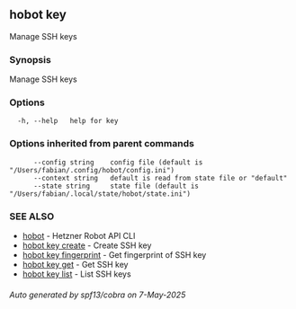 ## hobot key

Manage SSH keys

### Synopsis

Manage SSH keys

### Options

```
  -h, --help   help for key
```

### Options inherited from parent commands

```
      --config string    config file (default is "/Users/fabian/.config/hobot/config.ini")
      --context string   default is read from state file or "default"
      --state string     state file (default is "/Users/fabian/.local/state/hobot/state.ini")
```

### SEE ALSO

* [hobot](hobot.md)	 - Hetzner Robot API CLI
* [hobot key create](hobot_key_create.md)	 - Create SSH key
* [hobot key fingerprint](hobot_key_fingerprint.md)	 - Get fingerprint of SSH key
* [hobot key get](hobot_key_get.md)	 - Get SSH key
* [hobot key list](hobot_key_list.md)	 - List SSH keys

###### Auto generated by spf13/cobra on 7-May-2025
